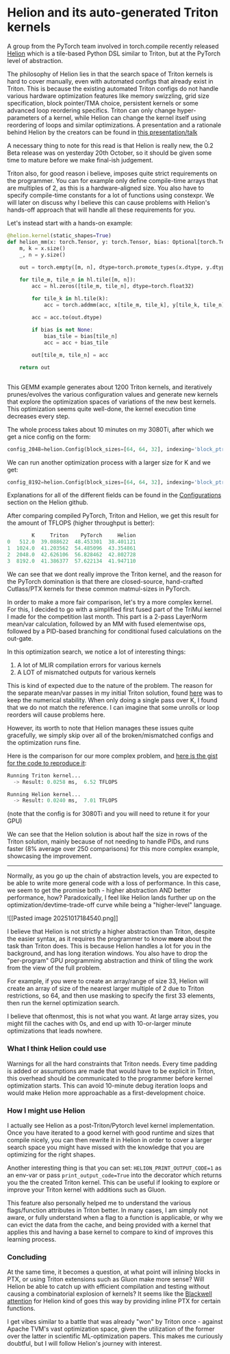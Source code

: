 # Helion and its auto-generated Triton kernels

A group from the PyTorch team involved in torch.compile recently released [Helion](https://github.com/pytorch/helion) which is a tile-based Python DSL similar to Triton, but at the PyTorch level of abstraction. 

The philosophy of Helion lies in that the search space of Triton kernels is hard to cover manually, even with automated configs that already exist in Triton. This is because the existing automated Triton configs do not handle various hardware optimization features like memory swizzling, grid size specification, block pointer/TMA choice, persistent kernels or some advanced loop reordering specifics. Triton can only change hyper-parameters of a kernel, while Helion can change the kernel itself using reordering of loops and similar optimizations. A presentation and a rationale behind Helion by the creators can be found in [this presentation/talk](https://www.youtube.com/watch?v=MBOPzfl1JBo)

A necessary thing to note for this read is that Helion is really new, the 0.2 Beta release was on yesterday 20th October, so it should be given some time to mature before we make final-ish judgement.

Triton also, for good reason i believe, imposes quite strict requirements on the programmer. You can for example only define compile-time arrays that are multiples of 2, as this is a hardware-aligned size. You also have to specify compile-time constants for a lot of functions using constexpr. We will later on discuss why I believe this can cause problems with Helion's hands-off approach that will handle all these requirements for you.

Let's instead start with a hands-on example:
```python
@helion.kernel(static_shapes=True)
def helion_mm(x: torch.Tensor, y: torch.Tensor, bias: Optional[torch.Tensor] = None):
    m, k = x.size()
    _, n = y.size()
    
    out = torch.empty([m, n], dtype=torch.promote_types(x.dtype, y.dtype), device=x.device)

    for tile_m, tile_n in hl.tile([m, n]):
        acc = hl.zeros([tile_m, tile_n], dtype=torch.float32)

        for tile_k in hl.tile(k):
            acc = torch.addmm(acc, x[tile_m, tile_k], y[tile_k, tile_n])

        acc = acc.to(out.dtype)
        
        if bias is not None:
            bias_tile = bias[tile_n]
            acc = acc + bias_tile

        out[tile_m, tile_n] = acc

    return out
    
```
This GEMM example generates about 1200 Triton kernels, and iteratively prunes/evolves the various configuration values and generate new kernels that explore the optimization spaces of variations of the new best kernels. This optimization seems quite well-done, the kernel execution time decreases every step.

The whole process takes about 10 minutes on my 3080Ti, after which we get a nice config on the form:

```python
config_2048=helion.Config(block_sizes=[64, 64, 32], indexing='block_ptr', l2_groupings=[8], load_eviction_policies=['', 'first', 'first'], loop_orders=[[1, 0]], num_stages=2, num_warps=4, pid_type='flat', range_flattens=[None, False], range_multi_buffers=[None, False], range_num_stages=[0, 3], range_unroll_factors=[0, 1], range_warp_specializes=[])
```
We can run another optimization process with a larger size for K and we get:

```python
config_8192=helion.Config(block_sizes=[64, 64, 32], indexing='block_ptr', l2_groupings=[1], load_eviction_policies=['first', 'last', 'last'], loop_orders=[[1, 0]], num_stages=4, num_warps=4, pid_type='flat', range_flattens=[None, True], range_multi_buffers=[None, True], range_num_stages=[0, 4], range_unroll_factors=[0, 1], range_warp_specializes=[])
```

Explanations for all of the different fields can be found in the [Configurations](https://github.com/pytorch/helion?tab=readme-ov-file) section on the Helion github.

After comparing compiled PyTorch, Triton and Helion, we get this result for the amount of TFLOPS (higher throughput is better):

```python
        K     Triton    PyTorch     Helion
0   512.0  39.088622  48.453301  38.401121
1  1024.0  41.203562  54.485096  43.354861
2  2048.0  42.626106  56.828462  42.802728
3  8192.0  41.386377  57.622134  41.947110
```

We can see that we dont really improve the Triton kernel, and the reason for the PyTorch domination is that there are closed-source, hand-crafted Cutlass/PTX kernels for these common matmul-sizes in PyTorch.

In order to make a more fair comparison, let's try a more complex kernel. For this, I decided to go with a simplified first fused part of the TriMul kernel I made for the competition last month. This part is a 2-pass LayerNorm mean/var calculation, followed by an MM with fused elementwise ops, followed by a PID-based branching for conditional fused calculations on the out-gate.

In this optimization search, we notice a lot of interesting things:
1) A lot of MLIR compilation errors for various kernels
2) A LOT of mismatched outputs for various kernels

This is kind of expected due to the nature of the problem. The reason for the separate mean/var passes in my initial Triton solution, found [here](https://github.com/arseniivanov/trimul/blob/main/triton_h100.py) was to keep the numerical stability. When only doing a single pass over K, I found that we do not match the reference. I can imagine that some unrolls or loop reorders will cause problems here.

However, its worth to note that Helion manages these issues quite gracefully, we simply skip over all of the broken/mismatched configs and the optimization runs fine.

Here is the comparison for our more complex problem, and [here is the gist for the code to reproduce it](https://gist.github.com/arseniivanov/4b872aca7a4a9d122ccb5fe5e593fdc1):

```python
Running Triton kernel...
  -> Result: 0.0258 ms,  6.52 TFLOPS

Running Helion kernel...
  -> Result: 0.0240 ms,  7.01 TFLOPS
```
(note that the config is for 3080Ti and you will need to retune it for your GPU)

We can see that the Helion solution is about half the size in rows of the Triton solution, mainly because of not needing to handle PIDs, and runs faster (8% average over 250 comparisons) for this more complex example, showcasing the improvement.

---
Normally, as you go up the chain of abstraction levels, you are expected to be able to write more general code with a loss of performance. In this case, we seem to get the promise both - higher abstraction AND better performance, how?
Paradoxically, I feel like Helion lands further up on the optimization/devtime-trade-off curve while being a "higher-level" language. 

![[Pasted image 20251017184540.png]]

I believe that Helion is not strictly a higher abstraction than Triton, despite the easier syntax, as it requires the programmer to know **more** about the task than Triton does. This is because Helion handles a lot for you in the background, and has long iteration windows. You also have to drop the "per-program" GPU programming abstraction and think of tiling the work from the view of the full problem.

For example, if you were to create an array/range of size 33, Helion will create an array of size of the nearest larger multiple of 2 due to Triton restrictions, so 64, and then use masking to specify the first 33 elements, then run the kernel optimization search. 

I believe that oftenmost, this is not what you want. At large array sizes, you might fill the caches with 0s, and end up with 10-or-larger minute optimizations that leads nowhere. 
### What I think Helion could use
Warnings for all the hard constraints that Triton needs. Every time padding is added or assumptions are made that would have to be explicit in Triton, this overhead should be communicated to the programmer before kernel optimization starts. This can avoid 10-minute debug iteration loops and would make Helion more approachable as a first-development choice.
### How I might use Helion
I actually see Helion as a post-Triton/Pytorch level kernel implementation. Once you have iterated to a good kernel with good runtime and sizes that compile nicely, you can then rewrite it in Helion in order to cover a larger search space you might have missed with the knowledge that you are optimizing for the right shapes.

Another interesting thing is that you can set:
`HELION_PRINT_OUTPUT_CODE=1` as an env-var or pass `print_output_code=True` into the decorator which returns you the the created Triton kernel. This can be useful if looking to explore or improve your Triton kernel with additions such as Gluon.

This feature also personally helped me to understand the various flags/function attributes in Triton better. In many cases, I am simply not aware, or fully understand when a flag to a function is applicable, or why we can evict the data from the cache, and being provided with a kernel that applies this and having a base kernel to compare to kind of improves this learning process.
### Concluding
At the same time, it becomes a question, at what point will inlining blocks in PTX, or using Triton extensions such as Gluon make more sense? Will Helion be able to catch up with efficient compilation and testing without causing a combinatorial explosion of kernels? It seems like the [Blackwell attention](https://github.com/pytorch/helion/blob/main/examples/blackwell_attention.py) for Helion kind of goes this way by providing inline PTX for certain functions.

I get vibes similar to a battle that was already "won" by Triton once - against Apache TVM's vast optimization space, given the utilization of the former over the latter in scientific ML-optimization papers. This makes me curiously doubtful, but I will follow Helion's journey with interest.
